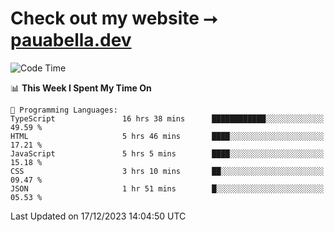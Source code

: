 # Check out my website ⭢ [pauabella.dev](https://pauabella.dev)

<!--START_SECTION:waka-->
![Code Time](http://img.shields.io/badge/Code%20Time-2%2C789%20hrs%2040%20mins-blue)

📊 **This Week I Spent My Time On** 

```text
💬 Programming Languages: 
TypeScript               16 hrs 38 mins      ████████████░░░░░░░░░░░░░   49.59 % 
HTML                     5 hrs 46 mins       ████░░░░░░░░░░░░░░░░░░░░░   17.21 % 
JavaScript               5 hrs 5 mins        ████░░░░░░░░░░░░░░░░░░░░░   15.18 % 
CSS                      3 hrs 10 mins       ██░░░░░░░░░░░░░░░░░░░░░░░   09.47 % 
JSON                     1 hr 51 mins        █░░░░░░░░░░░░░░░░░░░░░░░░   05.53 % 
```


 Last Updated on 17/12/2023 14:04:50 UTC
<!--END_SECTION:waka-->
